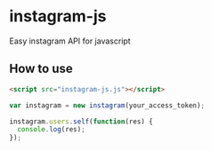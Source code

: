 # instagram-js
Easy instagram API for javascript

## How to use

```html
<script src="instagram-js.js"></script>
```

```javascript
var instagram = new instagram(your_access_token);

instagram.users.self(function(res) {
  console.log(res);
});
```
